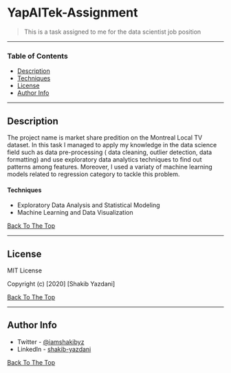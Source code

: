 # YapAITek-Assignment

> This is a task assigned to me for the data scientist job position

---

### Table of Contents

- [Description](#description)
- [Techniques](#techniques)
- [License](#license)
- [Author Info](#author-info)

---

## Description

The project name is market share predition on the Montreal Local TV dataset.
In this task I managed to apply my knowledge in the data science field such as data pre-processing ( data cleaning, outlier detection, 
data formatting) and use exploratory data analytics techniques to find out patterns among features. Moreover, I used a variaty of machine learning models related to regression category to tackle this problem.

#### Techniques

- Exploratory Data Analysis and Statistical Modeling
- Machine Learning and Data Visualization

[Back To The Top](#YapAITek-Assignment)

---

## License

MIT License

Copyright (c) [2020] [Shakib Yazdani]


[Back To The Top](#YapAITek-Assignment)

---

## Author Info

- Twitter - [@iamshakibyz](https://twitter.com/iamshakibyz)
- LinkedIn - [shakib-yazdani](https://www.linkedin.com/in/shakib-yazdani)

[Back To The Top](#YapAITek-Assignment)
